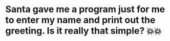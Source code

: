 # Santa gave me a program just for me to enter my name and print out the greeting. Is it really that simple? 💥💥
